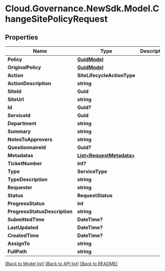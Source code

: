 # Cloud.Governance.NewSdk.Model.ChangeSitePolicyRequest
## Properties

Name | Type | Description | Notes
------------ | ------------- | ------------- | -------------
**Policy** | [**GuidModel**](GuidModel.md) |  | [optional] 
**OriginalPolicy** | [**GuidModel**](GuidModel.md) |  | [optional] 
**Action** | **SiteLifecycleActionType** |  | [optional] 
**ActionDescription** | **string** |  | [optional] 
**SiteId** | **Guid** |  | [optional] 
**SiteUrl** | **string** |  | [optional] 
**Id** | **Guid?** |  | [optional] 
**ServiceId** | **Guid** |  | [optional] 
**Department** | **string** |  | [optional] 
**Summary** | **string** |  | [optional] 
**NotesToApprovers** | **string** |  | [optional] 
**QuestionnaireId** | **Guid?** |  | [optional] 
**Metadatas** | [**List&lt;RequestMetadata&gt;**](RequestMetadata.md) |  | [optional] 
**TicketNumber** | **int?** |  | [optional] 
**Type** | **ServiceType** |  | [optional] 
**TypeDescription** | **string** |  | [optional] 
**Requester** | **string** |  | [optional] 
**Status** | **RequestStatus** |  | [optional] 
**ProgressStatus** | **int** |  | [optional] 
**ProgressStatusDescription** | **string** |  | [optional] 
**SubmittedTime** | **DateTime?** |  | [optional] 
**LastUpdated** | **DateTime?** |  | [optional] 
**CreatedTime** | **DateTime?** |  | [optional] 
**AssignTo** | **string** |  | [optional] 
**FullPath** | **string** |  | [optional] 

[[Back to Model list]](../README.md#documentation-for-models) [[Back to API list]](../README.md#documentation-for-api-endpoints) [[Back to README]](../README.md)

